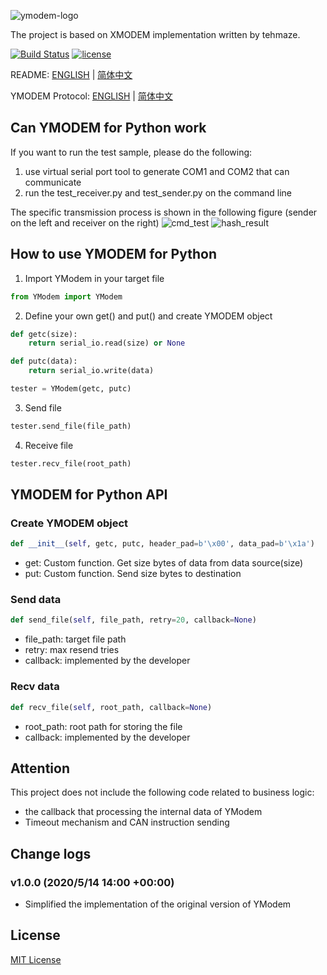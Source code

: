 ![ymodem-logo](https://raw.githubusercontent.com/alexwoo1900/ymodem/master/docs/assets/ymodem-logo.png)

The project is based on XMODEM implementation written by tehmaze. 

[![Build Status](https://www.travis-ci.org/alexwoo1900/ymodem.svg?branch=master)](https://www.travis-ci.org/alexwoo1900/ymodem)
[![license](https://img.shields.io/github/license/mashape/apistatus.svg)](https://opensource.org/licenses/MIT)


README: [ENGLISH](https://github.com/alexwoo1900/ymodem/blob/master/README.md) | [简体中文](https://github.com/alexwoo1900/ymodem/blob/master/README_CN.md)

YMODEM Protocol: [ENGLISH](https://github.com/alexwoo1900/ymodem/blob/master/YMODEM.md) | [简体中文](https://github.com/alexwoo1900/ymodem/blob/master/YMODEM_CN.md)

## Can YMODEM for Python work
If you want to run the test sample, please do the following:
1. use virtual serial port tool to generate COM1 and COM2 that can communicate
2. run the test_receiver.py and test_sender.py on the command line

The specific transmission process is shown in the following figure (sender on the left and receiver on the right)
![cmd_test](https://raw.githubusercontent.com/alexwoo1900/ymodem/master/docs/assets/cmd_test.png)
![hash_result](https://raw.githubusercontent.com/alexwoo1900/ymodem/master/docs/assets/hash_result.png)

## How to use YMODEM for Python
1. Import YModem in your target file
```python
from YModem import YModem
```

2. Define your own get() and put() and create YMODEM object
```python
def getc(size):
    return serial_io.read(size) or None

def putc(data):
    return serial_io.write(data)

tester = YModem(getc, putc)
```

3. Send file
```python
tester.send_file(file_path)
```

4. Receive file
```python
tester.recv_file(root_path)
```

## YMODEM for Python API

### Create YMODEM object
```python
def __init__(self, getc, putc, header_pad=b'\x00', data_pad=b'\x1a')
```
- get: Custom function. Get size bytes of data from data source(size)
- put: Custom function. Send size bytes to destination


### Send data
```python
def send_file(self, file_path, retry=20, callback=None)
```
- file_path: target file path
- retry: max resend tries
- callback: implemented by the developer

### Recv data
```python
def recv_file(self, root_path, callback=None)
```
- root_path: root path for storing the file
- callback: implemented by the developer

## Attention
This project does not include the following code related to business logic:
- the callback that processing the internal data of YModem
- Timeout mechanism and CAN instruction sending

## Change logs
### v1.0.0 (2020/5/14 14:00 +00:00)
- Simplified the implementation of the original version of YModem

## License 
[MIT License](https://opensource.org/licenses/MIT)